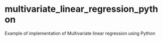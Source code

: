 # multivariate_linear_regression_python
Example of implementation of Multivariate linear regression using Python
